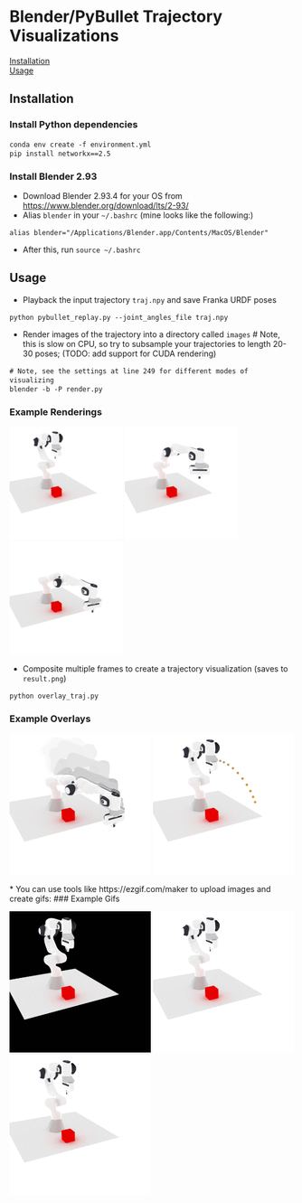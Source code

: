 # Blender/PyBullet Trajectory Visualizations

[Installation](#install)<br />
[Usage](#usage)<br />

<a name="install"></a>
## Installation
### Install Python dependencies
```
conda env create -f environment.yml
pip install networkx==2.5
```

### Install Blender 2.93
* Download Blender 2.93.4 for your OS from https://www.blender.org/download/lts/2-93/
* Alias `blender` in your `~/.bashrc` (mine looks like the following:)
```
alias blender="/Applications/Blender.app/Contents/MacOS/Blender"
```
* After this, run `source ~/.bashrc`


<a name="usage"></a>
## Usage
* Playback the input trajectory `traj.npy` and save Franka URDF poses
```
python pybullet_replay.py --joint_angles_file traj.npy
```
* Render images of the trajectory into a directory called `images` # Note, this is slow on CPU, so try to subsample your trajectories to length 20-30 poses; (TODO: add support for CUDA rendering)
```
# Note, see the settings at line 249 for different modes of visualizing
blender -b -P render.py 
```

### Example Renderings
<p float="left">
 <img src="https://github.com/priyasundaresan/blender_bullet_traj_vis/blob/main/images_traj/000.png" height="200">
 <img src="https://github.com/priyasundaresan/blender_bullet_traj_vis/blob/main/images_traj/015.png" height="200">
 <img src="https://github.com/priyasundaresan/blender_bullet_traj_vis/blob/main/images_traj/020.png" height="200">
</p>

* Composite multiple frames to create a trajectory visualization (saves to `result.png`)
```
python overlay_traj.py
```
### Example Overlays
<p float="left">
 <img src="https://github.com/priyasundaresan/blender_bullet_traj_vis/blob/main/result.png" height="250">
 <img src="https://github.com/priyasundaresan/blender_bullet_traj_vis/blob/main/result_waypoints.png" height="250">
</p>
* You can use tools like https://ezgif.com/maker to upload images and create gifs:
### Example Gifs
<p float="left">
 <img src="https://github.com/priyasundaresan/blender_bullet_traj_vis/blob/main/gifs/traj.gif" height="250">
 <img src="https://github.com/priyasundaresan/blender_bullet_traj_vis/blob/main/gifs/traj_poses.gif" height="250">
 <img src="https://github.com/priyasundaresan/blender_bullet_traj_vis/blob/main/gifs/traj_waypoints.gif" height="250">
</p>
